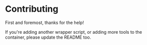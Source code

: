 # Contributing

First and foremost, thanks for the help!

If you're adding another wrapper script, or adding more tools to the container, please update the README too.
